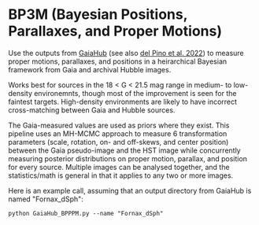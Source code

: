 # BP3M (Bayesian Positions, Parallaxes, and Proper Motions)
Use the outputs from [GaiaHub](https://github.com/AndresdPM/GaiaHub/) (see also [del Pino et al. 2022](https://ui.adsabs.harvard.edu/abs/2022ApJ...933...76D/abstract/)) to measure proper motions, parallaxes, and positions in a heirarchical Bayesian framework from Gaia and archival Hubble images.

Works best for sources in the 18 < G < 21.5 mag range in medium- to low-density environemnts, though most of the improvement is seen for the faintest targets. High-density environments are likely to have incorrect cross-matching between Gaia and Hubble sources. 

The Gaia-measured values are used as priors where they exist. This pipeline uses an MH-MCMC approach to measure 6 transformation parameters (scale, rotation, on- and off-skews, and center position) between the Gaia pseudo-image and the HST image while concurrently measuring posterior distributions on proper motion, parallax, and position for every source. Multiple images can be analysed together, and the statistics/math is general in that it applies to any two or more images. 


Here is an example call, assuming that an output directory from GaiaHub is named "Fornax_dSph":
```
python GaiaHub_BPPPM.py --name "Fornax_dSph"
```
